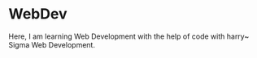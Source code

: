 # WebDev
 Here, I am learning Web Development with the help of code with harry~ Sigma Web Development. 
